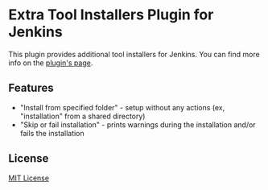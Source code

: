 Extra Tool Installers Plugin for Jenkins
============================

This plugin provides additional tool installers for Jenkins.
You can find more info on the [plugin's page](https://plugins.jenkins.io/extra-tool-installers).

Features
--------

* "Install from specified folder" - setup without any actions (ex, "installation" from a shared directory)
* "Skip or fail installation" - prints warnings during the installation and/or fails the installation


License
--------
[MIT License](http://www.opensource.org/licenses/mit-license.php)
